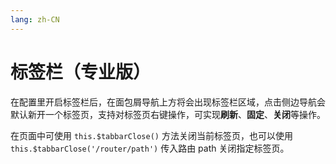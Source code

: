 ```yaml
---
lang: zh-CN
---
```


# 标签栏（专业版）

在配置里开启标签栏后，在面包屑导航上方将会出现标签栏区域，点击侧边导航会默认新开一个标签页，支持对标签页右键操作，可实现**刷新**、**固定**、**关闭**等操作。

在页面中可使用 `this.$tabbarClose()` 方法关闭当前标签页，也可以使用 `this.$tabbarClose('/router/path')` 传入路由 path 关闭指定标签页。